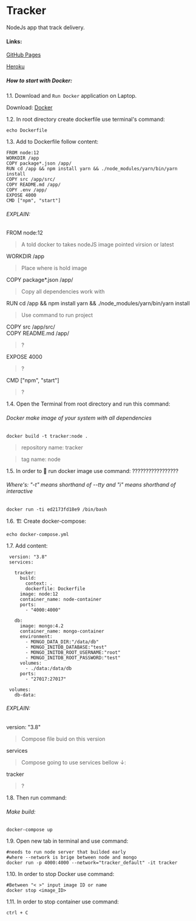 # Tracker
NodeJs app that track delivery.

#### Links:
[GitHub Pages](https://pages.github.com/tracker)

[Heroku](https://)

##### How to start with Docker:
1.1. Download and `Run Docker` application on Laptop.

Download: [Docker](https://docs.docker.com/docker-for-windows/install/)

1.2. In root directory create dockerfile use terminal's command:
```
echo Dockerfile
```
1.3. Add to Dockerfile follow content:
```
FROM node:12
WORKDIR /app
COPY package*.json /app/
RUN cd /app && npm install yarn && ./node_modules/yarn/bin/yarn install
COPY src /app/src/
COPY README.md /app/
COPY .env /app/
EXPOSE 4000
CMD ["npm", "start"]
```
###### EXPLAIN:

FROM node:12
> A told docker to takes nodeJS image pointed virsion or latest

WORKDIR /app
> Place where is hold image

COPY package*.json /app/
> Copy all dependencies work with

RUN cd /app && npm install yarn && ./node_modules/yarn/bin/yarn install
> Use command to run project

COPY src /app/src/                                          
COPY README.md /app/
> ?

EXPOSE 4000
> ?

CMD ["npm", "start"]
> ?

1.4. Open the Terminal from root directory and run this command:
###### Docker make image of your system with all dependencies 
```
docker build -t tracker:node .
```
> repository name: tracker

> tag name: node



1.5. In order to 🚀 run docker image use command: ?????????????????
###### Where's: "-t" means shorthand of --tty and "i" means shorthand of interactive 
```
docker run -ti ed2173fd18e9 /bin/bash
```



1.6. 🏗 Create docker-compose:
```
echo docker-compose.yml
```

1.7. Add content:
```
 version: "3.8"
 services:
   
   tracker:
     build:
       context: .
       dockerfile: Dockerfile
     image: node:12
     container_name: node-container
     ports:
       - "4000:4000"
   
   db:
     image: mongo:4.2
     container_name: mongo-container
     environment:
       - MONGO_DATA_DIR:"/data/db"
       - MONGO_INITDB_DATABASE:"test"
       - MONGO_INITDB_ROOT_USERNAME:"root"
       - MONGO_INITDB_ROOT_PASSWORD:"test"
     volumes:
       - ./data:/data/db
     ports:
       - "27017:27017"
 
 volumes:
   db-data:
```
###### EXPLAIN: 
version: "3.8"
> Compose file buid on this version

services
> Compose going to use services bellow ↓:

tracker
> ?

1.8. Then run command:
###### Make build:
```
docker-compose up
```
1.9. Open new tab in terminal and use command:
```
#needs to run node server that builded early
#where --network is brige between node and mongo
docker run -p 4000:4000 --network="tracker_default" -it tracker
```
1.10. In order to stop Docker use command: 
```
#Between "< >" input image ID or name
docker stop <image_ID> 
```

1.11. In order to stop container use command: 
```
ctrl + C
```
